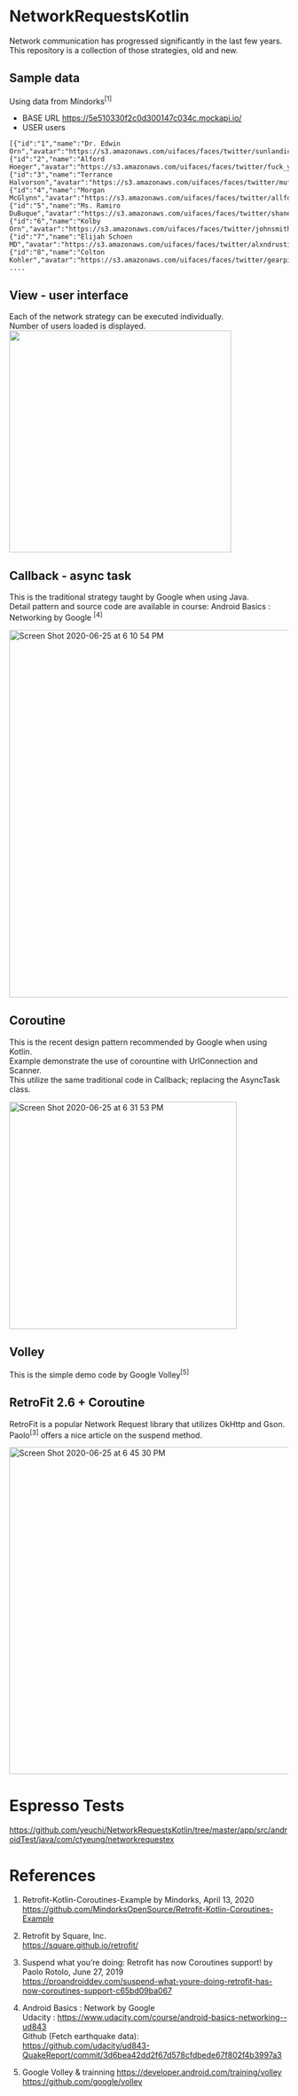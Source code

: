 # NetworkRequestsKotlin

Network communication has progressed significantly in the last few years.
This repository is a collection of those strategies, old and new.

## Sample data
Using data from Mindorks<sup>[1]</sup>

- BASE URL https://5e510330f2c0d300147c034c.mockapi.io/
- USER users

```
[{"id":"1","name":"Dr. Edwin Orn","avatar":"https://s3.amazonaws.com/uifaces/faces/twitter/sunlandictwin/128.jpg","email":"Connor.Hartmann71@gmail.com"},
{"id":"2","name":"Alford Hoeger","avatar":"https://s3.amazonaws.com/uifaces/faces/twitter/fuck_you_two/128.jpg","email":"Rick83@gmail.com"},
{"id":"3","name":"Terrance Halvorson","avatar":"https://s3.amazonaws.com/uifaces/faces/twitter/mufaddal_mw/128.jpg","email":"Kenton_Wisozk@hotmail.com"},
{"id":"4","name":"Morgan McGlynn","avatar":"https://s3.amazonaws.com/uifaces/faces/twitter/allfordesign/128.jpg","email":"Adah_Streich14@gmail.com"},
{"id":"5","name":"Ms. Ramiro DuBuque","avatar":"https://s3.amazonaws.com/uifaces/faces/twitter/shaneIxD/128.jpg","email":"Forrest_Toy@yahoo.com"},
{"id":"6","name":"Kolby Orn","avatar":"https://s3.amazonaws.com/uifaces/faces/twitter/johnsmithagency/128.jpg","email":"Kay.Kuhn22@yahoo.com"},
{"id":"7","name":"Elijah Schoen MD","avatar":"https://s3.amazonaws.com/uifaces/faces/twitter/alxndrustinov/128.jpg","email":"Mya_Leuschke@yahoo.com"},\
{"id":"8","name":"Colton Kohler","avatar":"https://s3.amazonaws.com/uifaces/faces/twitter/gearpixels/128.jpg","email":"Stephen49@hotmail.com"},
....
```

## View - user interface
Each of the network strategy can be executed individually. \
Number of users loaded is displayed. \
<img width="400" src="https://user-images.githubusercontent.com/1282659/85897757-933be000-b7c0-11ea-922c-ee909737d281.jpg">

## Callback - async task
This is the traditional strategy taught by Google when using Java. \
Detail pattern and source code are available in course: Android Basics : Networking by Google <sup>[4]</sup>

<img width="663" alt="Screen Shot 2020-06-25 at 6 10 54 PM" src="https://user-images.githubusercontent.com/1282659/85805536-3aae0980-b712-11ea-8321-c04ce2fb1720.png">

## Coroutine 
This is the recent design pattern recommended by Google when using Kotlin. \
Example demonstrate the use of corountine with UrlConnection and Scanner. \
This utilize the same traditional code in Callback; replacing the AsyncTask class.

<img width="410" alt="Screen Shot 2020-06-25 at 6 31 53 PM" src="https://user-images.githubusercontent.com/1282659/85805537-3c77cd00-b712-11ea-849f-fe768d6c8b99.png">

## Volley
This is the simple demo code by Google Volley<sup>[5]</sup>

## RetroFit 2.6 + Coroutine
RetroFit is a popular Network Request library that utilizes OkHttp and Gson. \
Paolo<sup>[3]</sup> offers a nice article on the suspend method.

<img width="590" alt="Screen Shot 2020-06-25 at 6 45 30 PM" src="https://user-images.githubusercontent.com/1282659/85806242-1a7f4a00-b714-11ea-8f8c-069cf03c02fe.png">

# Espresso Tests

https://github.com/yeuchi/NetworkRequestsKotlin/tree/master/app/src/androidTest/java/com/ctyeung/networkrequestex

# References

1. Retrofit-Kotlin-Coroutines-Example by Mindorks, April 13, 2020 \
https://github.com/MindorksOpenSource/Retrofit-Kotlin-Coroutines-Example

2. Retrofit by Square, Inc. \
https://square.github.io/retrofit/

3. Suspend what you’re doing: Retrofit has now Coroutines support! by Paolo Rotolo, June 27, 2019 \
https://proandroiddev.com/suspend-what-youre-doing-retrofit-has-now-coroutines-support-c65bd09ba067

4. Android Basics : Network by Google \
Udacity : https://www.udacity.com/course/android-basics-networking--ud843 \
Github (Fetch earthquake data): \
https://github.com/udacity/ud843-QuakeReport/commit/3d6bea42dd2f67d578cfdbede67f802f4b3997a3

5. Google Volley & trainning
https://developer.android.com/training/volley
https://github.com/google/volley
